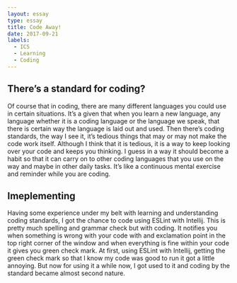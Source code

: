 ```yaml
---
layout: essay
type: essay
title: Code Away!
date: 2017-09-21
labels:
  - ICS
  - Learning
  - Coding
---
```



## There’s a standard for coding?

Of course that in coding, there are many different languages you could use in certain situations. It’s a given that when you learn a new language, any language whether it is a coding language or the language we speak, that there is certain way the language is laid out and used. Then there’s coding standards, the way I see it, it’s tedious things that may or may not make the code work itself. Although I think that it is tedious, it is a way to keep looking over your code and keeps you thinking. I guess in a way it should become a habit so that it can carry on to other coding languages that you use on the way and maybe in other daily tasks. It’s like a continuous mental exercise and reminder while you are coding. 

## Imeplementing 

Having some experience under my belt with learning and understanding coding standards, I got the chance to code using ESLint with Intellij. This is pretty much spelling and grammar check but with coding. It notifies you when something is wrong with your code with and exclamation point in the top right corner of the window and when everything is fine within your code it gives you green check mark. At first, using ESLint with Intellij, getting the green check mark so that I know my code was good to run it got a little annoying. But now for using it a while now, I got used to it and coding by the standard became almost second nature. 
